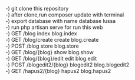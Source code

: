 -) git clone this repository
<br>
-) after clone,run composer update with terminal
<br>
-) export database with name database lussa 
<br>
-) run php artisan serve for run this web
<br>
-) GET	/blog	index	blog.index
<br>
-) GET	/blog/create	create	blog.create
<br>
-) POST	/blog	store	blog.store
<br>
-) GET	/blog/{blog}	show	blog.show
<br>
-) GET	/blog/{blog}/edit	edit	blog.edit
<br>
-) POST	/blogedit2/{blog}	blogedit2	blog.blogedit2
<br>
-) GET	/hapus2/{blog}	hapus2	blog.hapus2
 